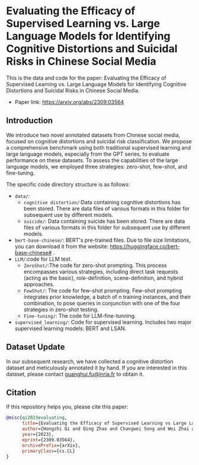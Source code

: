 # Evaluating the Efficacy of Supervised Learning vs. Large Language Models for Identifying Cognitive Distortions and Suicidal Risks in Chinese Social Media

This is the data and code for the paper: Evaluating the Efficacy of Supervised Learning vs. Large Language Models for Identifying Cognitive Distortions and Suicidal Risks in Chinese Social Media.

* Paper link: https://arxiv.org/abs/2309.03564

## Introduction

We introduce two novel annotated datasets from Chinese social media, focused on cognitive distortions and suicidal risk classification. We propose a comprehensive benchmark using both traditional supervised learning and large language models, especially from the GPT series, to evaluate performance on these datasets. To assess the capabilities of the large language models, we employed three strategies: zero-shot, few-shot, and fine-tuning.

The specific code directory structure is as follows:

- `data/`:
  - `cognitive distortion/`:Data containing cognitive distortions has been stored. There are data files of various formats in this folder for subsequent use by different models.
  - `suicide/`: Data containing suicide has been stored. There are data files of various formats in this folder for subsequent use by different models.
- `bert-base-chinese/`: BERT's pre-trained files. Due to file size limitations, you can download it from the website: https://huggingface.co/bert-base-chinese# .
- `LLM/`:code for LLM test.
  - `ZeroShot/`:The code for zero-shot prompting. This process encompasses various strategies, including direct task requests (acting as the basic), role-definition, scene-definition, and hybrid approaches.
  - `FewShot/`: The code for few-shot prompting. Few-shot prompting integrates prior knowledge, a batch of n training instances, and their combination, to pose queries in conjunction with one of the four strategies in zero-shot testing.
  - `Fine-tuning/`: The code for LLM-fine-tunning.
- `supervised_learning/`: Code for supervised learning. Includes two major supervised learning models: BERT and LSAN.

## Dataset Update

In our subsequent research, we have collected a cognitive distortion dataset and meticulously annotated it by hand. If you are interested in this dataset, please contact guanghui.fu@inria.fr to obtain it.
## Citation

If this repository helps you, please cite this paper:

```bibtex
@misc{qi2023evaluating,
      title={Evaluating the Efficacy of Supervised Learning vs Large Language Models for Identifying Cognitive Distortions and Suicidal Risks in Chinese Social Media}, 
      author={Hongzhi Qi and Qing Zhao and Changwei Song and Wei Zhai and Dan Luo and Shuo Liu and Yi Jing Yu and Fan Wang and Huijing Zou and Bing Xiang Yang and Jianqiang Li and Guanghui Fu},
      year={2023},
      eprint={2309.03564},
      archivePrefix={arXiv},
      primaryClass={cs.CL}
}
```
